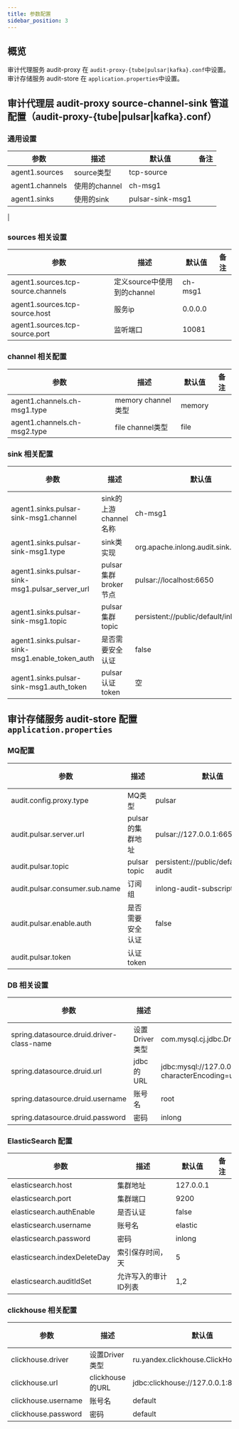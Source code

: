 ```yaml
---
title: 参数配置 
sidebar_position: 3
---
```


## 概览

审计代理服务 audit-proxy 在 `audit-proxy-{tube|pulsar|kafka}.conf`中设置。 审计存储服务 audit-store 在 `application.properties`中设置。

## 审计代理层 audit-proxy source-channel-sink 管道配置（audit-proxy-{tube|pulsar|kafka}.conf）

### 通用设置

| 参数                         | 描述                                        | 默认值                                                | 备注                                                   |
|----------------------------|---------------------------------------------|-------------------------------------------------------|--------------------------------------------------------|
| agent1.sources     | source类型  |    tcp-source                                            |                                                        |
| agent1.channels            | 使用的channel                         | ch-msg1                                             |                                                        |
| agent1.sinks      | 使用的sink | pulsar-sink-msg1                                            |                                                        |
|

### sources 相关设置

| 参数                       | 描述               | 默认值  | 备注                                        |
|---------------------------|--------------------|-------|---------------------------------------------|
| agent1.sources.tcp-source.channels | 定义source中使用到的channel  | ch-msg1  |                                            |
| agent1.sources.tcp-source.host | 服务ip  | 0.0.0.0  |                                            |
| agent1.sources.tcp-source.port         | 监听端口  | 10081   | |

### channel 相关配置

| 参数                       | 描述                      | 默认值 | 备注 |
|--------------------------|----------------------------|------|-----|
| agent1.channels.ch-msg1.type     | memory channel类型   | memory    |     |
| agent1.channels.ch-msg2.type  | file channel类型  | file   |     |

### sink 相关配置

| 参数                     | 描述                            | 默认值 | 备注 |
|------------------------|----------------------------------|-------|-----|
| agent1.sinks.pulsar-sink-msg1.channel | sink的上游channel名称               | ch-msg1 |     |
| agent1.sinks.pulsar-sink-msg1.type  | sink类实现        | org.apache.inlong.audit.sink.PulsarSink     |     |
| agent1.sinks.pulsar-sink-msg1.pulsar_server_url    | pulsar集群broker节点            | pulsar://localhost:6650     |     |
| agent1.sinks.pulsar-sink-msg1.topic    | pulsar集群topic | persistent://public/default/inlong-audit     |     |
| agent1.sinks.pulsar-sink-msg1.enable_token_auth    | 是否需要安全认证 | false     |     |
| agent1.sinks.pulsar-sink-msg1.auth_token    | pulsar认证token | 空     |     |

## 审计存储服务 audit-store 配置 `application.properties`

### MQ配置

| 参数                         | 描述                                        | 默认值                                                | 备注                                                   |
|----------------------------|---------------------------------------------|-------------------------------------------------------|--------------------------------------------------------|
| audit.config.proxy.type     | MQ类型  |    pulsar                                            |                                                        |
| audit.pulsar.server.url           | pulsar的集群地址                         | pulsar://127.0.0.1:6650                                             |                                                        |
| audit.pulsar.topic      | pulsar topic | persistent://public/default/inlong-audit                                            |                                                        |
| audit.pulsar.consumer.sub.name      | 订阅组 | inlong-audit-subscription                                           |                                                        |
| audit.pulsar.enable.auth      | 是否需要安全认证 | false                                            |                                                        |
| audit.pulsar.token      | 认证token |                                            |                                                        |

### DB 相关设置

| 参数                       | 描述               | 默认值  | 备注                                        |
|---------------------------|--------------------|-------|---------------------------------------------|
| spring.datasource.druid.driver-class-name | 设置Driver类型  | com.mysql.cj.jdbc.Driver  |                                            |
| spring.datasource.druid.url| jdbc的URL | jdbc:mysql://127.0.0.1:3306/apache_inlong_audit?characterEncoding=utf8&useSSL=false&serverTimezone=GMT%2b8&rewriteBatchedStatements=true&allowMultiQueries=true&zeroDateTimeBehavior=CONVERT_TO_NULL&allowPublicKeyRetrieval=true |                                            |
| spring.datasource.druid.username         | 账号名  | root   | |
| spring.datasource.druid.password         | 密码  | inlong   | |

### ElasticSearch 配置

| 参数                       | 描述                      | 默认值 | 备注 |
|--------------------------|----------------------------|------|-----|
| elasticsearch.host     | 集群地址   | 127.0.0.1    |     |
| elasticsearch.port  | 集群端口  | 9200   |     |
| elasticsearch.authEnable  | 是否认证  | false   |     |
| elasticsearch.username  | 账号名  | elastic   |     |
| elasticsearch.password  | 密码  | inlong   |     |
| elasticsearch.indexDeleteDay  | 索引保存时间，天  | 5   |     |
| elasticsearch.auditIdSet | 允许写入的审计ID列表  | 1,2   |     |

### clickhouse 相关配置

| 参数                       | 描述               | 默认值  | 备注                                        |
|---------------------------|--------------------|-------|---------------------------------------------|
| clickhouse.driver | 设置Driver类型  | ru.yandex.clickhouse.ClickHouseDriver  |                                            |
| clickhouse.url| clickhouse的URL | jdbc:clickhouse://127.0.0.1:8123/default |                                            |
| clickhouse.username         | 账号名  | default   | |
| clickhouse.password         | 密码  | default   | |